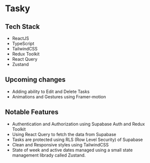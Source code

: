 # Tasky

## Tech Stack
- ReactJS
- TypeScript
- TailwindCSS
- Redux Toolkit
- React Query
- Zustand

## Upcoming changes
- Adding ability to Edit and Delete Tasks
- Animations and Gestures using Framer-motion

## Notable Features
- Authentication and Authorization using Supabase Auth and Redux Toolkit
- Using React Query to fetch the data from Supabase
- Tasks are protected using RLS (Row Level Security) of Supabase
- Clean and Responsive styles using TailwindCSS
- State of week and active dates managed using a small state management librady called Zustand.

